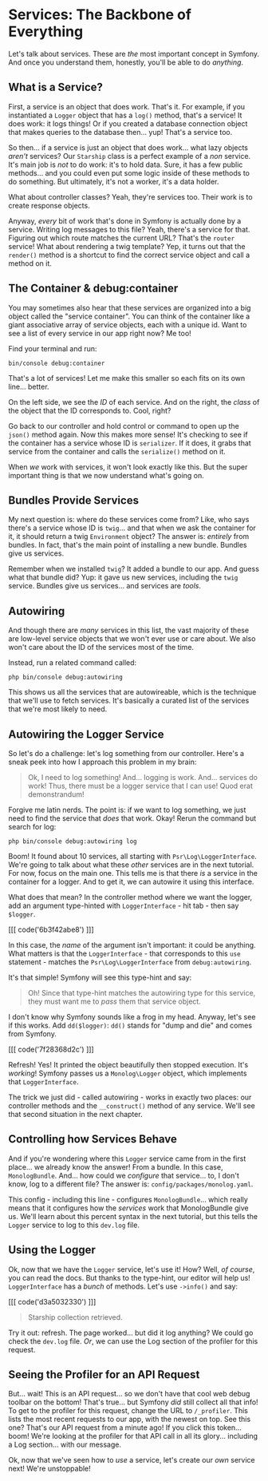 # Services: The Backbone of Everything

Let's talk about services. These are *the* most important concept in Symfony. And
once you understand them, honestly, you'll be able to do *anything*.

## What is a Service?

First, a service is an object that does work. That's it. For example, if you instantiated
a `Logger` object that has a `log()` method, that's a service! It does work: it
logs things! Or if you created a database connection object that makes queries
to the database then... yup! That's a service too.

So then... if a service is just an object that does work... what lazy objects
*aren't* services? Our `Starship` class is a perfect example of a *non* service.
It's main job is *not* to do work: it's to hold data. Sure, it has a few public
methods... and you could even put some logic inside of these methods to do something.
But ultimately, it's not a worker, it's a data holder.

What about controller classes? Yeah, they're services too. Their work is to
create response objects.

Anyway, *every* bit of work that's done in Symfony is actually done by a service.
Writing log messages to this file? Yeah, there's a service for that. Figuring out
which route matches the current URL? That's the `router` service! What about rendering
a twig template? Yep, it turns out that the `render()` method is a shortcut
to find the correct service object and call a method on it.

## The Container & debug:container

You may sometimes also hear that these services are organized into a big object called
the "service container". You can think of the container like a giant associative
array of service objects, each with a unique id. Want to see a list of every service
in our app right now? Me too!

Find your terminal and run:

```terminal
bin/console debug:container
```

That's a lot of services! Let me make this smaller so each fits on its own
line... better.

On the left side, we see the *ID* of each service. And on the right, the *class*
of the object that the ID corresponds to. Cool, right?

Go back to our controller and hold control or command to open up the `json()` method
again. Now this makes more sense! It's checking to see if the container has a service
whose ID is `serializer`. If it does, it grabs that service from the container and
calls the `serialize()` method on it.

When *we* work with services, it won't look exactly like this. But the super important
thing is that we now understand what's going on.

## Bundles Provide Services

My next question is: where do these services come from? Like, who says there's a
service whose ID is `twig`... and that when we ask the container for it, it should
return a twig `Environment` object? The answer is: *entirely* from bundles. In fact,
that's the main point of installing a new bundle. Bundles give us services.

Remember when we installed `twig`? It added a bundle to our
app. And guess what that bundle did? Yup: it gave us new services, including the
`twig` service. Bundles give us services... and services are *tools*.

## Autowiring

And though there are *many* services in this list, the vast majority of these are
low-level service objects that we won't ever use or care about. We also won't
care about the ID of the services most of the time.

Instead, run a related command called:

```terminal
php bin/console debug:autowiring
```

This shows us all the services that are autowireable, which is the technique
that we'll use to fetch services. It's basically a curated
list of the services that we're most likely to need.

## Autowiring the Logger Service

So let's do a challenge: let's log something from our controller. Here's a sneak
peek into how I approach this problem in my brain:

> Ok, I need to log something!
> And... logging is work.
> And... services do work!
> Thus, there must be a logger service that I can use!
> Quod erat demonstrandum!

Forgive me latin nerds. The point is: if we want to log something, we just need to
find the service that *does* that work. Okay! Rerun the command but search for log:

```terminal-silent
php bin/console debug:autowiring log
```

Boom! It found about 10 services, all starting with `Psr\Log\LoggerInterface`.
We're going to talk about what these *other* services are in the next tutorial. For
now, focus on the main one. This tells me is that there *is* a service in the
container for a logger. And to get it, we can autowire it using this interface.

What does that mean? In the controller method where we want the logger, add an
argument type-hinted with `LoggerInterface` - hit tab - then say `$logger`.

[[[ code('6b3f42abe8') ]]]

In this case, the *name* of the argument isn't important: it could be anything.
What matters is that the `LoggerInterface` - that corresponds to this `use` statement -
matches the `Psr\Log\LoggerInterface` from `debug:autowiring`.

It's that simple! Symfony will see this type-hint and say:

> Oh! Since that type-hint matches the autowiring type for this service, they must
> want me to *pass* them that service object.

I don't know why Symfony sounds like a frog in my head. Anyway, let's see if
this works. Add `dd($logger)`: `dd()` stands for "dump and die" and comes from
Symfony.

[[[ code('7f28368d2c') ]]]

Refresh! Yes! It printed the object beautifully then stopped execution. It's
*working*! Symfony passes us a `Monolog\Logger` object, which implements that
`LoggerInterface`.

The trick we just did - called autowiring - works in exactly two places: our controller
methods and the `__construct()` method of any service. We'll see that second
situation in the next chapter.

## Controlling how Services Behave

And if you're wondering where this `Logger` service came from in the first place...
we already know the answer! From a bundle. In this case, `MonologBundle`.
And... how could we *configure* that service... to, I don't know, log
to a different file? The answer is: `config/packages/monolog.yaml`.

This config - including this line - configures `MonologBundle`... which really
means that it configures how the *services* work that MonologBundle give us. We'll
learn about this percent syntax in the next tutorial, but this tells the `Logger`
service to log to this `dev.log` file.

## Using the Logger

Ok, now that we have the `Logger` service, let's use it! How? Well, *of course*,
you can read the docs. But thanks to the type-hint, our editor will help us!
`LoggerInterface` has a *bunch* of methods. Let's use `->info()` and say:

[[[ code('d3a5032330') ]]]

> Starship collection retrieved.

Try it out: refresh. The page worked... but did it log anything? We could go check
the `dev.log` file. *Or*, we can use the Log section of the profiler for
this request.

## Seeing the Profiler for an API Request

But... wait! This is an API request... so we don't have that cool web debug toolbar on the
bottom! That's true... but Symfony *did* still collect all that info! To get to
the profiler for this request, change the URL to `/_profiler`. This lists
the most recent requests to our app, with the newest on top. See this one?
That's our API request from a minute ago! If you click this token... boom!
We're looking at the profiler for that API call in all its glory... including
a Log section... with our message.

Ok, now that we've seen how to *use* a service, let's create our *own* service next!
We're unstoppable!
